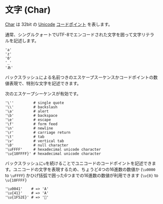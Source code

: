 # 文字 (Char)

[Char](https://crystal-lang.org/api/latest/Char.html) は 32bit の [Unicode](http://en.wikipedia.org/wiki/Unicode) [コードポイント](http://en.wikipedia.org/wiki/Code_point) を表します。

通常、シングルクォートでUTF-8でエンコードされた文字を囲って文字リテラルを記述します。

```crystal
'a'
'z'
'0'
'_'
'あ'
```

バックスラッシュによる名前つきのエスケープスーケンスかコードポイントの数値表現で、特別な文字を記述できます。

次のエスケープシーケンスが有効です。

```crystal
'\''         # single quote
'\\'         # backslash
'\a'         # alert
'\b'         # backspace
'\e'         # escape
'\f'         # form feed
'\n'         # newline
'\r'         # carriage return
'\t'         # tab
'\v'         # vertical tab
'\0'         # null character
'\uFFFF'     # hexadecimal unicode character
'\u{10FFFF}' # hexadecimal unicode character
```

バックスラッシュに`u`を続けることでユニコードのコードポイントを記述できます。ユニコードの文字を表現するため、ちょうど4つの16進数の数値か (`\u0000` to `\uFFFF`) かひげ括弧で囲った6つまでの16進数の数値が利用できます (`\u{0}` to `\u{10FFFF}`

```crystal
'\u0041'    # => 'A'
'\u{41}'    # => 'A'
'\u{1F52E}' # => '🔮'
```
